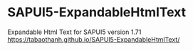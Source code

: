 # SAPUI5-ExpandableHtmlText
Expandable Html Text for SAPUI5 version 1.71
https://tabaothanh.github.io/SAPUI5-ExpandableHtmlText/
